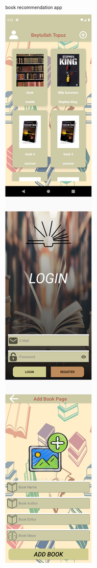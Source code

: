   <p>book recommendation app</p>
  <img src="https://raw.githubusercontent.com/beytullahTopuz/bookApp/main/ss1.png" width="270" height="570">   
     
   <img src="https://raw.githubusercontent.com/beytullahTopuz/bookApp/main/ss2.png" width="270" height="570">   
      
   <img src="https://raw.githubusercontent.com/beytullahTopuz/bookApp/main/ss3.png" width="270" height="570">
   
  
  
